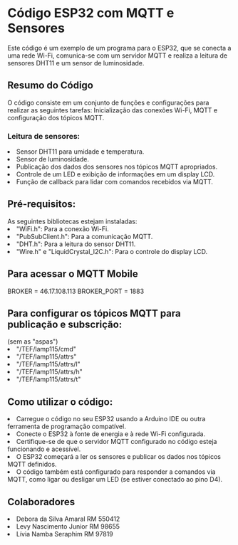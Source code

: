 <h1>Código ESP32 com MQTT e Sensores</h1>
Este código é um exemplo de um programa para o ESP32, que se conecta a uma rede Wi-Fi, comunica-se com um servidor MQTT e realiza a leitura de sensores DHT11 e um sensor de luminosidade.

<h2>Resumo do Código</h2>
O código consiste em um conjunto de funções e configurações para realizar as seguintes tarefas:
Inicialização das conexões Wi-Fi, MQTT e configuração dos tópicos MQTT.

<h3>Leitura de sensores:</h3>
<li>Sensor DHT11 para umidade e temperatura.</li>
<li>Sensor de luminosidade.</li>
<li>Publicação dos dados dos sensores nos tópicos MQTT apropriados.</li>
<li>Controle de um LED e exibição de informações em um display LCD.</li>
<li>Função de callback para lidar com comandos recebidos via MQTT.</li>

<h2>Pré-requisitos:</h2>
As seguintes bibliotecas estejam instaladas:
<li>"WiFi.h": Para a conexão Wi-Fi.</li>
<li>"PubSubClient.h": Para a comunicação MQTT.</li>
<li>"DHT.h": Para a leitura do sensor DHT11.</li>
<li>"Wire.h" e "LiquidCrystal_I2C.h": Para o controle do display LCD.</li>

<h2>Para acessar o MQTT Mobile</h2>
BROKER = 46.17.108.113
BROKER_PORT = 1883

<h2>Para configurar os tópicos MQTT para publicação e subscrição:</h2>
(sem as "aspas")
<li>"/TEF/lamp115/cmd"</li>
<li>"/TEF/lamp115/attrs"</li>
<li>"/TEF/lamp115/attrs/l"</li>
<li>"/TEF/lamp115/attrs/h"</li>
<li>"/TEF/lamp115/attrs/t"</li>

<h2>Como utilizar o código:</h2>
<li>Carregue o código no seu ESP32 usando a Arduino IDE ou outra ferramenta de programação compatível.</li>
<li>Conecte o ESP32 à fonte de energia e à rede Wi-Fi configurada.</li>
<li>Certifique-se de que o servidor MQTT configurado no código esteja funcionando e acessível.</li>
<li>O ESP32 começará a ler os sensores e publicar os dados nos tópicos MQTT definidos.</li>
<li>O código também está configurado para responder a comandos via MQTT, como ligar ou desligar um LED (se estiver conectado ao pino D4).</li>

<h2>Colaboradores</h2>
<li>Debora da Silva Amaral RM 550412</li>
<li>Levy Nascimento Junior RM 98655</li>
<li>Lívia Namba Seraphim RM 97819</li>
